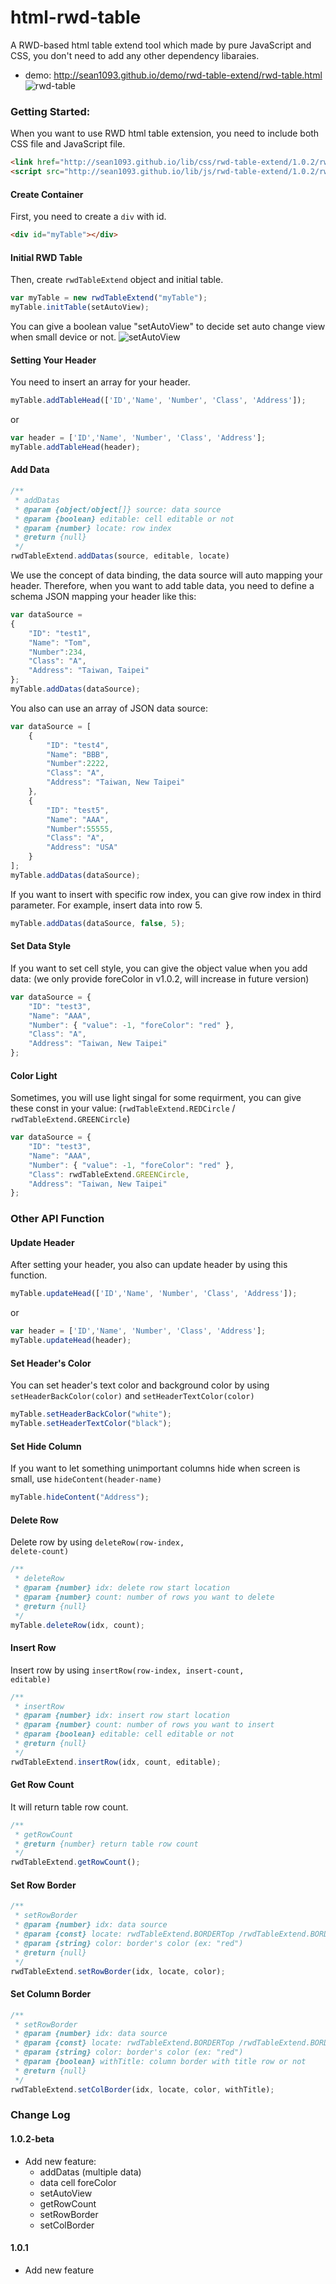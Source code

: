 # html-rwd-table
A RWD-based html table extend tool which made by pure JavaScript and CSS, you don't need to add any other dependency libaraies.

* demo:
http://sean1093.github.io/demo/rwd-table-extend/rwd-table.html
![rwd-table](https://github.com/sean1093/html-rwd-table/blob/master/img/rwd-table.png "rwd-table")

### Getting Started:
When you want to use RWD html table extension, you need to include both CSS file and JavaScript file.

```html
<link href="http://sean1093.github.io/lib/css/rwd-table-extend/1.0.2/rwd-table-extend.css" rel="stylesheet">
<script src="http://sean1093.github.io/lib/js/rwd-table-extend/1.0.2/rwd-table-extend.min.js"></script>
```


#### Create Container
First, you need to create a <code>div</code> with id.

```html
<div id="myTable"></div>
```


#### Initial RWD Table
Then, create <code>rwdTableExtend</code> object and initial table. 

```js
var myTable = new rwdTableExtend("myTable");
myTable.initTable(setAutoView);
```

You can give a boolean value "setAutoView" to decide set auto change view when small device or not. 
![setAutoView](https://github.com/sean1093/html-rwd-table/blob/master/img/setAutoView.png "setAutoView")

#### Setting Your Header 
You need to insert an array for your header.

```js
myTable.addTableHead(['ID','Name', 'Number', 'Class', 'Address']);
```
or 

```js
var header = ['ID','Name', 'Number', 'Class', 'Address'];
myTable.addTableHead(header);
```

#### Add Data

```js
/**
 * addDatas
 * @param {object/object[]} source: data source
 * @param {boolean} editable: cell editable or not
 * @param {number} locate: row index
 * @return {null}
 */
rwdTableExtend.addDatas(source, editable, locate)
```

We use the concept of data binding, the data source will auto mapping your header. Therefore, when you want to add table data, you need to define a schema JSON mapping your header like this:
```js
var dataSource = 
{
    "ID": "test1",
    "Name": "Tom",
    "Number":234,
    "Class": "A",
    "Address": "Taiwan, Taipei"
};
myTable.addDatas(dataSource);          
```

You also can use an array of JSON data source:
```js
var dataSource = [
    {
        "ID": "test4",
        "Name": "BBB",
        "Number":2222,
        "Class": "A",
        "Address": "Taiwan, New Taipei"
    },
    {
        "ID": "test5",
        "Name": "AAA",
        "Number":55555,
        "Class": "A",
        "Address": "USA"
    }
];
myTable.addDatas(dataSource); 
```


If you want to insert with specific row index, you can give row index in third parameter. For example, insert data into row 5. 
```js
myTable.addDatas(dataSource, false, 5);        
```

#### Set Data Style
If you want to set cell style, you can give the object value when you add data:
(we only provide foreColor in v1.0.2, will increase in future version)
```js
var dataSource = {
    "ID": "test3",
    "Name": "AAA",
    "Number": { "value": -1, "foreColor": "red" },
    "Class": "A",
    "Address": "Taiwan, New Taipei"
};
```

#### Color Light
Sometimes, you will use light singal for some requirment, you can give these const in your value: (<code>rwdTableExtend.REDCircle</code> / <code>rwdTableExtend.GREENCircle</code>)
```js
var dataSource = {
    "ID": "test3",
    "Name": "AAA",
    "Number": { "value": -1, "foreColor": "red" },
    "Class": rwdTableExtend.GREENCircle,
    "Address": "Taiwan, New Taipei"
};
```


### Other API Function

#### Update Header 
After setting your header, you also can update header by using this function.

```js
myTable.updateHead(['ID','Name', 'Number', 'Class', 'Address']);
```
or 

```js
var header = ['ID','Name', 'Number', 'Class', 'Address'];
myTable.updateHead(header);
```


#### Set Header's Color
You can set header's text color and background color by using <code>setHeaderBackColor(color)</code> and <code>setHeaderTextColor(color)</code>
```js
myTable.setHeaderBackColor("white");
myTable.setHeaderTextColor("black");
```


#### Set Hide Column
If you want to let something unimportant columns hide when screen is small, use <code>hideContent(header-name)</code>
```js
myTable.hideContent("Address");
```


#### Delete Row
Delete row by using <code>deleteRow(row-index, delete-count)</code>
```js
/**
 * deleteRow
 * @param {number} idx: delete row start location
 * @param {number} count: number of rows you want to delete 
 * @return {null}
 */
myTable.deleteRow(idx, count);
```


#### Insert Row
Insert row by using <code>insertRow(row-index, insert-count, editable)</code>
```js
/**
 * insertRow
 * @param {number} idx: insert row start location
 * @param {number} count: number of rows you want to insert 
 * @param {boolean} editable: cell editable or not
 * @return {null}
 */
rwdTableExtend.insertRow(idx, count, editable);
```


#### Get Row Count
It will return table row count.
```js
/**
 * getRowCount
 * @return {number} return table row count
 */
rwdTableExtend.getRowCount();
```

#### Set Row Border

```js
/**
 * setRowBorder
 * @param {number} idx: data source
 * @param {const} locate: rwdTableExtend.BORDERTop /rwdTableExtend.BORDERBottom
 * @param {string} color: border's color (ex: "red")
 * @return {null}
 */
rwdTableExtend.setRowBorder(idx, locate, color);
```

#### Set Column Border

```js
/**
 * setRowBorder
 * @param {number} idx: data source
 * @param {const} locate: rwdTableExtend.BORDERTop /rwdTableExtend.BORDERBottom
 * @param {string} color: border's color (ex: "red")
 * @param {boolean} withTitle: column border with title row or not
 * @return {null}
 */
rwdTableExtend.setColBorder(idx, locate, color, withTitle);
```


### Change Log

#### 1.0.2-beta 
* Add new feature:
    + addDatas (multiple data)
    + data cell foreColor
    + setAutoView
    + getRowCount
    + setRowBorder
    + setColBorder 

#### 1.0.1 
* Add new feature


